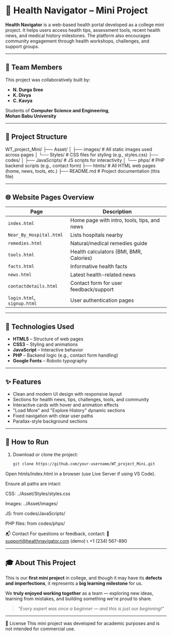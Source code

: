 
# 🌿 Health Navigator – Mini Project

**Health Navigator** is a web-based health portal developed as a college mini project. It helps users access health tips, assessment tools, recent health news, and medical history milestones. The platform also encourages community engagement through health workshops, challenges, and support groups.

---

## 👥 Team Members

This project was collaboratively built by:

- **N. Durga Sree**  
- **K. Divya**  
- **C. Kavya**

Students of **Computer Science and Engineering**,  
**Mohan Babu University**

---

## 📁 Project Structure

WT_project_Mini/
├── Asset/
│ ├── images/ # All static images used across pages
│ └── Styles/ # CSS files for styling (e.g., styles.css)
├── codes/
│ ├── JavaScripts/ # JS scripts for interactivity
│ └── phps/ # PHP backend scripts (e.g., contact form)
├── htmls/ # All HTML web pages (home, news, tools, etc.)
├── README.md # Project documentation (this file)

---

## 🌐 Website Pages Overview

| Page                      | Description                                  |
|--------------------------|----------------------------------------------|
| `index.html`             | Home page with intro, tools, tips, and news  |
| `Near_By_Hospital.html`  | Lists hospitals nearby                       |
| `remedies.html`          | Natural/medical remedies guide               |
| `tools.html`             | Health calculators (BMI, BMR, Calories)      |
| `facts.html`             | Informative health facts                     |
| `news.html`              | Latest health-related news                   |
| `contactdetails.html`    | Contact form for user feedback/support       |
| `login.html`, `signup.html` | User authentication pages                |

---

## 🔧 Technologies Used

- **HTML5** – Structure of web pages  
- **CSS3** – Styling and animations  
- **JavaScript** – Interactive behavior  
- **PHP** – Backend logic (e.g., contact form handling)  
- **Google Fonts** – Roboto typography  

---

## ✨ Features

- Clean and modern UI design with responsive layout
- Sections for health news, tips, challenges, tools, and community
- Interactive cards with hover and animation effects
- "Load More" and "Explore History" dynamic sections
- Fixed navigation with clear user paths
- Parallax-style background sections

---

## 🚀 How to Run

1. Download or clone the project:
   ```bash
   git clone https://github.com/your-username/WT_project_Mini.git
Open htmls/index.html in a browser (use Live Server if using VS Code).

Ensure all paths are intact:

CSS: ../Asset/Styles/styles.css

Images: ../Asset/images/

JS: from codes/JavaScripts/

PHP files: from codes/phps/

📬 Contact
For questions or feedback, contact:
📧 support@healthnavigator.com (demo)
📞 +1 (234) 567-890

---
## 🎓 About This Project

This is our **first mini project** in college, and though it may have its **defects and imperfections**, it represents a **big learning milestone** for us.

We **truly enjoyed working together** as a team — exploring new ideas, learning from mistakes, and building something we're proud to share.

> *"Every expert was once a beginner — and this is just our beginning!"*

---


📜 License
This mini project was developed for academic purposes and is not intended for commercial use.

